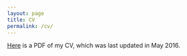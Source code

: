 ```yaml
---
layout: page
title: CV
permalink: /cv/
---
```


[Here](/cv.pdf) is a PDF of my CV, which was last updated in May 2016.
